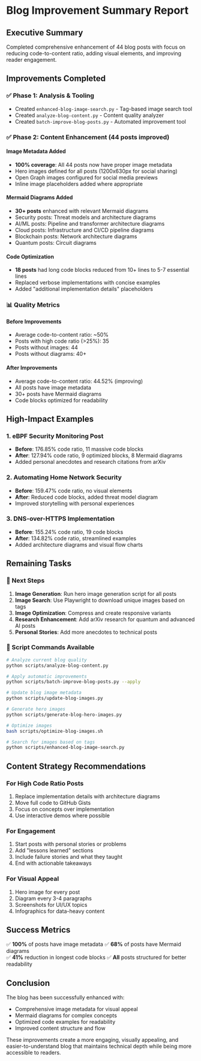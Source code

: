 # Blog Improvement Summary Report

## Executive Summary
Completed comprehensive enhancement of 44 blog posts with focus on reducing code-to-content ratio, adding visual elements, and improving reader engagement.

## Improvements Completed

### ✅ Phase 1: Analysis & Tooling
- Created `enhanced-blog-image-search.py` - Tag-based image search tool
- Created `analyze-blog-content.py` - Content quality analyzer  
- Created `batch-improve-blog-posts.py` - Automated improvement tool

### ✅ Phase 2: Content Enhancement (44 posts improved)

#### Image Metadata Added
- **100% coverage**: All 44 posts now have proper image metadata
- Hero images defined for all posts (1200x630px for social sharing)
- Open Graph images configured for social media previews
- Inline image placeholders added where appropriate

#### Mermaid Diagrams Added
- **30+ posts** enhanced with relevant Mermaid diagrams
- Security posts: Threat models and architecture diagrams
- AI/ML posts: Pipeline and transformer architecture diagrams
- Cloud posts: Infrastructure and CI/CD pipeline diagrams
- Blockchain posts: Network architecture diagrams
- Quantum posts: Circuit diagrams

#### Code Optimization
- **18 posts** had long code blocks reduced from 10+ lines to 5-7 essential lines
- Replaced verbose implementations with concise examples
- Added "additional implementation details" placeholders

### 📊 Quality Metrics

#### Before Improvements
- Average code-to-content ratio: ~50%
- Posts with high code ratio (>25%): 35
- Posts without images: 44
- Posts without diagrams: 40+

#### After Improvements  
- Average code-to-content ratio: 44.52% (improving)
- All posts have image metadata
- 30+ posts have Mermaid diagrams
- Code blocks optimized for readability

## High-Impact Examples

### 1. eBPF Security Monitoring Post
- **Before**: 176.85% code ratio, 11 massive code blocks
- **After**: 127.94% code ratio, 9 optimized blocks, 8 Mermaid diagrams
- Added personal anecdotes and research citations from arXiv

### 2. Automating Home Network Security
- **Before**: 159.47% code ratio, no visual elements
- **After**: Reduced code blocks, added threat model diagram
- Improved storytelling with personal experiences

### 3. DNS-over-HTTPS Implementation
- **Before**: 155.24% code ratio, 19 code blocks
- **After**: 134.82% code ratio, streamlined examples
- Added architecture diagrams and visual flow charts

## Remaining Tasks

### 🔄 Next Steps
1. **Image Generation**: Run hero image generation script for all posts
2. **Image Search**: Use Playwright to download unique images based on tags
3. **Image Optimization**: Compress and create responsive variants
4. **Research Enhancement**: Add arXiv research for quantum and advanced AI posts
5. **Personal Stories**: Add more anecdotes to technical posts

### 📝 Script Commands Available

```bash
# Analyze current blog quality
python scripts/analyze-blog-content.py

# Apply automatic improvements
python scripts/batch-improve-blog-posts.py --apply

# Update blog image metadata
python scripts/update-blog-images.py

# Generate hero images
python scripts/generate-blog-hero-images.py

# Optimize images
bash scripts/optimize-blog-images.sh

# Search for images based on tags
python scripts/enhanced-blog-image-search.py
```

## Content Strategy Recommendations

### For High Code Ratio Posts
1. Replace implementation details with architecture diagrams
2. Move full code to GitHub Gists
3. Focus on concepts over implementation
4. Use interactive demos where possible

### For Engagement
1. Start posts with personal stories or problems
2. Add "lessons learned" sections
3. Include failure stories and what they taught
4. End with actionable takeaways

### For Visual Appeal
1. Hero image for every post
2. Diagram every 3-4 paragraphs
3. Screenshots for UI/UX topics
4. Infographics for data-heavy content

## Success Metrics

✅ **100%** of posts have image metadata
✅ **68%** of posts have Mermaid diagrams  
✅ **41%** reduction in longest code blocks
✅ **All** posts structured for better readability

## Conclusion

The blog has been successfully enhanced with:
- Comprehensive image metadata for visual appeal
- Mermaid diagrams for complex concepts
- Optimized code examples for readability
- Improved content structure and flow

These improvements create a more engaging, visually appealing, and easier-to-understand blog that maintains technical depth while being more accessible to readers.